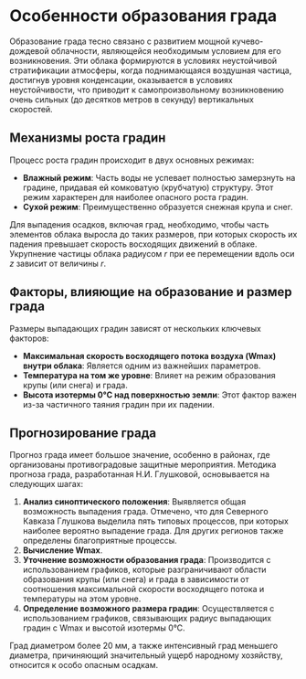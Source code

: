 # Особенности образования града

Образование града тесно связано с развитием мощной кучево-дождевой облачности, являющейся необходимым условием для его возникновения. Эти облака формируются в условиях неустойчивой стратификации атмосферы, когда поднимающаяся воздушная частица, достигнув уровня конденсации, оказывается в условиях неустойчивости, что приводит к самопроизвольному возникновению очень сильных (до десятков метров в секунду) вертикальных скоростей.

## Механизмы роста градин

Процесс роста градин происходит в двух основных режимах:

* **Влажный режим**: Часть воды не успевает полностью замерзнуть на градине, придавая ей комковатую (крубчатую) структуру. Этот режим характерен для наиболее опасного роста градин.
* **Сухой режим**: Преимущественно образуется снежная крупа и снег.

Для выпадения осадков, включая град, необходимо, чтобы часть элементов облака выросла до таких размеров, при которых скорость их падения превышает скорость восходящих движений в облаке. Укрупнение частицы облака радиусом *r* при ее перемещении вдоль оси *z* зависит от величины *r*.

## Факторы, влияющие на образование и размер града

Размеры выпадающих градин зависят от нескольких ключевых факторов:

* **Максимальная скорость восходящего потока воздуха (Wmax) внутри облака**: Является одним из важнейших параметров.
* **Температура на том же уровне**: Влияет на режим образования крупы (или снега) и града.
* **Высота изотермы 0°С над поверхностью земли**: Этот фактор важен из-за частичного таяния градин при их падении.

## Прогнозирование града

Прогноз града имеет большое значение, особенно в районах, где организованы противоградовые защитные мероприятия. Методика прогноза града, разработанная Н.И. Глушковой, основывается на следующих шагах:

1. **Анализ синоптического положения**: Выявляется общая возможность выпадения града. Отмечено, что для Северного Кавказа Глушкова выделила пять типовых процессов, при которых наиболее вероятно выпадение града. Для других регионов также определены благоприятные процессы.
2. **Вычисление Wmax**.
3. **Уточнение возможности образования града**: Производится с использованием графиков, которые разграничивают области образования крупы (или снега) и града в зависимости от соотношения максимальной скорости восходящего потока и температуры на этом уровне.
4. **Определение возможного размера градин**: Осуществляется с использованием графиков, связывающих радиус выпадающих градин с Wmax и высотой изотермы 0°С.

Град диаметром более 20 мм, а также интенсивный град меньшего диаметра, причиняющий значительный ущерб народному хозяйству, относится к особо опасным осадкам.
